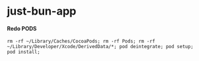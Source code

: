# just-bun-app


#### Redo PODS
```
rm -rf ~/Library/Caches/CocoaPods; rm -rf Pods; rm -rf ~/Library/Developer/Xcode/DerivedData/*; pod deintegrate; pod setup; pod install;
```